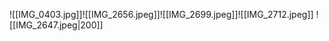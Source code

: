 ![[IMG_0403.jpg]]![[IMG_2656.jpeg]]![[IMG_2699.jpeg]]![[IMG_2712.jpeg]] ![[IMG_2647.jpeg|200]]                         